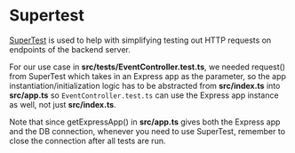 # Supertest

[SuperTest](https://github.com/visionmedia/supertest) is used to help with simplifying testing out HTTP requests on endpoints of the backend server.

For our use case in **src/tests/EventController.test.ts**, we needed request() from SuperTest which takes in an Express app as the parameter, so the app instantiation/initialization logic has to be abstracted from **src/index.ts** into **src/app.ts** so `EventController.test.ts` can use the Express app instance as well, not just **src/index.ts**.

Note that since getExpressApp() in **src/app.ts** gives both the Express app and the DB connection, whenever you need to use SuperTest, remember to close the connection after all tests are run.
